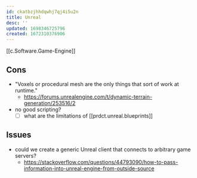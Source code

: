 ```yaml
---
id: ckatbzjhhdqwhj7qj4i5u2n
title: Unreal
desc: ''
updated: 1698346725796
created: 1672310376906
---
```


[[c.Software.Game-Engine]]

## Cons

- "Voxels or procedural mesh are the only things that sort of work at runtime." 
  - https://forums.unrealengine.com/t/dynamic-terrain-generation/253516/2
- no good scripting?
  - [ ] what are the limitations of [[prdct.unreal.blueprints]]

## Issues

- could we create a generic Unreal client that connects to arbitrary game servers?
  - https://stackoverflow.com/questions/44793090/how-to-pass-information-into-unreal-engine-from-outside-source